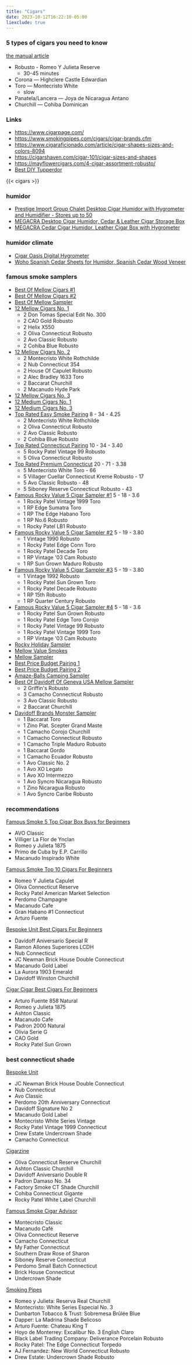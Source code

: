 ```yaml
---
title: "Cigars"
date: 2023-10-12T16:22:10-05:00
liexclude: true
---
```


### 5 types of cigars you need to know  
[the manual article](https://www.themanual.com/culture/types-of-cigars/)  
- Robusto - Romeo Y Julieta Reserve
  - 30-45 minutes  
- Corona — Highclere Castle Edwardian
- Toro — Montecristo White
  - slow
- Panatela/Lancera — Joya de Nicaragua Antano
- Churchill — Cohiba Dominican

### Links
- https://www.cigarpage.com/
- https://www.smokingpipes.com/cigars/cigar-brands.cfm
- https://www.cigaraficionado.com/article/cigar-shapes-sizes-and-colors-8094
- https://cigarshaven.com/cigar-101/cigar-sizes-and-shapes
- https://mayflowercigars.com/4-cigar-assortment-robusto/
- [Best DIY Tupperdor](https://bespokeunit.com/cigars/humidors/diy/tupperdors/#1)

{{< cigars >}}


### humidor
- [Prestige Import Group Chalet Desktop Cigar Humidor with Hygrometer and Humidifier - Stores up to 50](https://www.amazon.com/Prestige-Group-Chalet-Cherry-Humidor/dp/B003V0L4RY/)
- [MEGACRA Desktop Cigar Humidor, Cedar & Leather Cigar Storage Box](https://www.amazon.com/dp/B07GDKHNKR/)
- [MEGACRA Cedar Cigar Humidor, Leather Cigar Box with Hygrometer](https://www.amazon.com/dp/B07FZ3M95K/)

### humidor climate
- [Cigar Oasis Digital Hygrometer](https://www.amazon.com/Cigar-Oasis-Caliber-Digital-Hygromter/dp/B00JXOKQVW/)
- [Woho Spanish Cedar Sheets for Humidor, Spanish Cedar Wood Veneer](https://www.amazon.com/Woho-Spanish-Sheets-Humidor-Accessories/dp/B0838BV1CT/)

### famous smoke samplers
- [Best Of Mellow Cigars #1](https://www.famous-smoke.com/best-of-mellow-cigars-no-1-cigars)
- [Best Of Mellow Cigars #2](https://www.famous-smoke.com/best-of-mellow-cigars-no-2-cigars-natural)
- [Best Of Mellow Sampler](https://www.famous-smoke.com/best-of-mellow-sampler-cigars-natural)
- [12 Mellow Cigars No. 1](https://www.famous-smoke.com/12-mellow-cigars-no-1-cigars-natural)
  - 2 Don Tomas Special Edit No. 300
  - 2 CAO Gold Robusto
  - 2 Helix X550
  - 2 Oliva Connecticut Robusto
  - 2 Avo Classic Robusto
  - 2 Cohiba Blue Robusto
- [12 Mellow Cigars No. 2](https://www.famous-smoke.com/12-mellow-cigars-no-2-cigars-natural)
  - 2 Montecristo White Rothchilde
  - 2 Nub Connecticut 354
  - 2 House Of Capulet Robusto
  - 2 Alec Bradley 1633 Toro
  - 2 Baccarat Churchill
  - 2 Macanudo Hyde Park
- [12 Mellow Cigars No. 3](https://www.famous-smoke.com/12-mellow-cigars-no-3-cigars-natural)
- [12 Medium Cigars No. 1](https://www.famous-smoke.com/12-medium-cigars-no-1-cigars)
- [12 Medium Cigars No. 3](https://www.famous-smoke.com/12-medium-cigars-no-3-cigars-natural)
- [Top Rated Easy Smoke Pairing](https://www.famous-smoke.com/top-rated-easy-smoke-pairing-cigars-natural) 8 - 34 - 4.25
  - 2 Montecristo White Rothchilde
  - 2 Oliva Connecticut Robusto
  - 2 Avo Classic Robusto
  - 2 Cohiba Blue Robusto
- [Top Rated Connecticut Pairing](https://www.famous-smoke.com/top-rated-connecticut-pairing-cigars-natural) 10 - 34 - 3.40
  - 5 Rocky Patel Vintage 99 Robusto
  - 5 Oliva Connecticut Robusto
- [Top Rated Premium Connecticut](https://www.famous-smoke.com/top-rated-premium-connecticut-cigars-natural?pid=74339) 20 - 71 - 3.38
  - 5 Montecristo White Toro - 66
  - 5 Villager Cuellar Connecticut Kreme Robusto - 17
  - 5 Avo Classic Robusto - 48
  - 5 Siboney Reserve Connecticut Robusto - 43
- [Famous Rocky Value 5 Cigar Sampler #1](https://www.famous-smoke.com/famous-rocky-value-5-cigar-sampler-no-1-cigars-natural) 5 - 18 - 3.6
  - 1 Rocky Patel Vintage 1999 Toro
  - 1 RP Edge Sumatra Toro
  - 1 RP The Edge Habano Toro
  - 1 RP No.6 Robusto
  - 1 Rocky Patel LB1 Robusto
- [Famous Rocky Value 5 Cigar Sampler #2](https://www.famous-smoke.com/famous-rocky-value-5-cigar-sampler-no-2-cigars) 5 - 19 - 3.80
  - 1 Vintage 1990 Robusto
  - 1 Rocky Patel Edge Conn Toro
  - 1 Rocky Patel Decade Toro
  - 1 RP Vintage '03 Cam Robusto
  - 1 RP Sun Grown Maduro Robusto
- [Famous Rocky Value 5 Cigar Sampler #3](https://www.famous-smoke.com/famous-rocky-value-5-cigar-sampler-no-3-cigars) 5 - 19 - 3.80
  - 1 Vintage 1992 Robusto
  - 1 Rocky Patel Sun Grown Toro
  - 1 Rocky Patel Decade Robusto
  - 1 RP 15th Robusto
  - 1 RP Quarter Century Robusto
- [Famous Rocky Value 5 Cigar Sampler #4](https://www.famous-smoke.com/famous-rocky-value-5-cigar-sampler-no-4-cigars-natural) 5 - 18 - 3.6
  - 1 Rocky Patel Sun Grown Robusto
  - 1 Rocky Patel Edge Toro Corojo
  - 1 Rocky Patel Vintage 99 Robusto
  - 1 Rocky Patel Vintage 1999 Toro
  - 1 RP Vintage '03 Cam Robusto
- [Rocky Holiday Sampler](https://www.famous-smoke.com/rocky-holiday-sampler-cigars)
- [Mellow Value Smokes](https://www.famous-smoke.com/mellow-value-smokes-cigars-natural)
- [Mellow Sampler](https://www.famous-smoke.com/mellow-sampler-cigars-natural)
- [Best Price Budget Pairing 1](https://www.famous-smoke.com/best-price-budget-pairing-1-cigars-natural)
- [Best Price Budget Pairing 2](https://www.famous-smoke.com/best-price-budget-pairing-2-cigars-natural)
- [Amaze-Balls Camping Sampler](https://www.famous-smoke.com/amaze-balls-camping-sampler-cigars)
- [Best Of Davidoff Of Geneva USA Mellow Sampler](https://www.famous-smoke.com/best-of-davidoff-of-geneva-usa-mellow-sampler-cigars-natural)
  - 2 Griffin's Robusto
  - 3 Camacho Connecticut Robusto
  - 3 Avo Classic Robusto
  - 2 Baccarat Churchill
- [Davidoff Brands Monster Sampler](https://www.famous-smoke.com/davidoff-brands-monster-sampler-cigars)
  - 1 Baccarat Toro
  - 1 Zino Plat. Scepter Grand Maste
  - 1 Camacho Corojo Churchill
  - 1 Camacho Connecticut Robusto
  - 1 Camacho Triple Maduro Robusto
  - 1 Baccarat Gordo
  - 1 Camacho Ecuador Robusto
  - 1 Avo Classic No. 2
  - 1 Avo XO Legato
  - 1 Avo XO Intermezzo
  - 1 Avo Syncro Nicaragua Robusto
  - 1 Zino Nicaragua Robusto
  - 1 Avo Syncro Caribe Robusto

### recommendations
[Famous Smoke 5 Top Cigar Box Buys for Beginners](https://www.famous-smoke.com/cigaradvisor/5-top-cigar-box-buys-for-beginners)
- AVO Classic
- Villiger La Flor de Ynclan
- Romeo y Julieta 1875
- Primo de Cuba by E.P. Carrillo
- Macanudo Inspirado White

[Famous Smoke Top 10 Cigars For Beginners](https://www.famous-smoke.com/best-cigars-guide/best-cigars-by-shape-type-size/top-10-cigars-for-beginners/)
- Romeo Y Julieta Capulet
- Oliva Connecticut Reserve
- Rocky Patel American Market Selection
- Perdomo Champagne
- Macanudo Cafe
- Gran Habano #1 Connecticut
- Arturo Fuente

[Bespoke Unit Best Cigars For Beginners](https://bespokeunit.com/cigars/best/first/)
- Davidoff Aniversario Special R
- Ramon Allones Superiores LCDH
- Nub Connecticut
- JC Newman Brick House Double Connecticut
- Macanudo Gold Label
- La Aurora 1903 Emerald
- Davidoff Winston Churchill

[Cigar Cigar Best Cigars For Beginners](https://cigarcigarinfo.com/best-cigars-for-beginners/)
- Arturo Fuente 858 Natural
- Romeo y Julieta 1875
- Ashton Classic 
- Macanudo Cafe
- Padron 2000 Natural
- Olivia Serie G
- CAO Gold
- Rocky Patel Sun Grown

### best connecticut shade
[Bespoke Unit](https://bespokeunit.com/cigars/best/connecticut/)
- JC Newman Brick House Double Connecticut
- Nub Connecticut
- Avo Classic
- Perdomo 20th Anniversary Connecticut
- Davidoff Signature No 2
- Macanudo Gold Label
- Montecristo White Series Vintage
- Rocky Patel Vintage 1999 Connecticut
- Drew Estate Undercrown Shade
- Camacho Connecticut

[Cigarzine](https://www.cigarzine.com/best-connecticut-cigars/)
- Oliva Connecticut Reserve Churchill
- Ashton Classic Churchill
- Davidoff Aniversario Double R
- Padron Damaso No. 34
- Factory Smoke CT Shade Churchill
- Cohiba Connecticut Gigante
- Rocky Patel White Label Churchill

[Famous Smoke Cigar Advisor](https://www.famous-smoke.com/cigaradvisor/connecticut-shade-cigars-guide)
- Montecristo Classic
- Macanudo Café
- Oliva Connecticut Reserve
- Camacho Connecticut
- My Father Connecticut
- Southern Draw Rose of Sharon
- Siboney Reserve Connecticut
- Perdomo Small Batch Connecticut
- Brick House Connecticut
- Undercrown Shade

[Smoking Pipes](https://www.smokingpipes.com/smokingpipesblog/single.cfm/post/top-connecticut-shade-cigars)
- Romeo y Julieta: Reserva Real Churchill
- Montecristo: White Series Especial No. 3
- Dunbarton Tobacco & Trust: Sobremesa Brûlée Blue
- Dapper: La Madrina Shade Belicoso
- Arturo Fuente: Chateau King T
- Hoyo de Monterrey: Excalibur No. 3 English Claro
- Black Label Trading Company: Deliverance Porcelain Robusto
- Rocky Patel: The Edge Connecticut Torpedo
- AJ Fernandez: New World Connecticut Robusto
- Drew Estate: Undercrown Shade Robusto